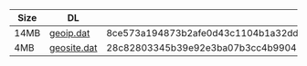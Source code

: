 |    Size   |     DL  | sha512sum |
|  ---  |  ---  |  ---  |
| 14MB | [geoip.dat](https://cdn.jsdelivr.net/gh/googleians/Rules@main/geoip.dat) | 8ce573a194873b2afe0d43c1104b1a32dda9f5b831ab041b45ea457352fa1b6dcfe4b61c537f71882f7863da25e0fb5472a63c27c5101398b37d91c3ab47880e |
| 4MB | [geosite.dat](https://cdn.jsdelivr.net/gh/googleians/Rules@main/geosite.dat) | 28c82803345b39e92e3ba07b3cc4b990413d94111d12b3c9978e50472542b9b5f0e8e5c9541e332e8eed40c2c1e1290e704ced424098fad05267bb38d2acdf9f |

